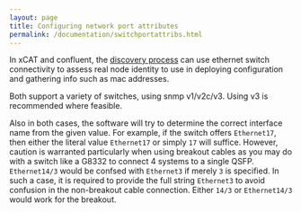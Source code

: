 ```yaml
---
layout: page
title: Configuring network port attributes
permalink: /documentation/switchportattribs.html
---
```


In xCAT and confluent, the [discovery process]({{site.baseurl}}/documentation/confluentdisco.html) can use ethernet switch connectivity to assess real node identity to use in deploying configuration and gathering info such as mac addresses.

Both support a variety of switches, using snmp v1/v2c/v3.  Using v3 is recommended where feasible.

Also in both cases, the software will try to determine the correct interface name from the given value.  For example, if the switch offers `Ethernet17`, then either the literal value `Ethernet17` or simply `17` will suffice.  However, caution is warranted particularly when using breakout cables as you may do with a switch like a G8332 to connect 4 systems to a single QSFP.  `Ethernet14/3` would be confsed with `Ethernet3` if merely `3` is specified.  In such a case, it is required to provide the full string `Ethernet3` to avoid confusion in the non-breakout cable connection.  Either `14/3` or `Ethernet14/3` would work for the breakout. 
